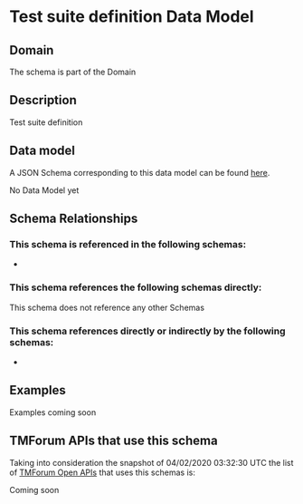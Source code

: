 # Test suite definition Data Model

## Domain

The  schema is part of the  Domain

## Description

Test suite definition

## Data model

A JSON Schema corresponding to this data model can be found
[here](https://github.com/tmforum-rand/schemas/blob/candidates/Common/TestSuiteDefinition.schema.json).

No Data Model yet

## Schema Relationships

### This schema is referenced in the following schemas:

-

### This schema references the following schemas directly:

This schema does not reference any other Schemas

### This schema references directly or indirectly by the following schemas:

-



## Examples

Examples coming soon

## TMForum APIs that use this schema

Taking into consideration the snapshot of 04/02/2020 03:32:30 UTC the list of [TMForum Open APIs](https://www.tmforum.org/open-apis/) that uses this schemas is:

Coming soon